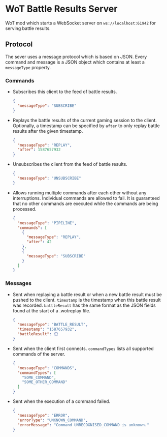 # WoT Battle Results Server
WoT mod which starts a WebSocket server on `ws://localhost:61942` for serving battle results.

## Protocol
The sever uses a message protocol which is based on JSON. 
Every command and message is a JSON object which contains at least a `messageType` property.

### Commands
-   Subscribes this client to the feed of battle results.
    ```json
    {
      "messageType": "SUBSCRIBE"
    }
    ```


-   Replays the battle results of the current gaming session to the client.
    Optionally, a timestamp can be specified by `after` to only replay battle results after the given timestamp. 
    ```json
    {
      "messageType": "REPLAY",
      "after": 1587657932
    }
    ```

-   Unsubscribes the client from the feed of battle results.
    ```json
    {
      "messageType": "UNSUBSCRIBE"
    }
    ```
    
-   Allows running multiple commands after each other without any interruptions.
    Individual commands are allowed to fail. 
    It is guaranteed that no other commands are executed while the commands are being processed.
    ```json
    {
      "messageType": "PIPELINE",
      "commands": [
        {
          "messageType": "REPLAY",
          "after": 42
        },
        {
          "messageType": "SUBSCRIBE"
        }
      ]
    }
    ```
    

### Messages
-   Sent when replaying a battle result or when a new battle result must be pushed to the client.
    `timestamp` is the timestamp when this battle result was recorded.
    `battleResult` has the same format as the JSON fields found at the start of a .wotreplay file.
    ```json
    {
      "messageType": "BATTLE_RESULT",
      "timestamp": "1587657932",
      "battleResult": {}
    }
    ```
   
-   Sent when the client first connects.
    `commandTypes` lists all supported commands of the server.
    ```json
    {
      "messageType": "COMMANDS",
      "commandTypes": [
        "SOME_COMMAND",
        "SOME_OTHER_COMMAND" 
      ]
    }
    ```
    
-   Sent when the execution of a command failed.
    ```json
    {
      "messageType": "ERROR",
      "errorType": "UNKNOWN_COMMAND",
      "errorMessage": "Command UNRECOGNISED_COMMAND is unknown."
    }
    ```
 